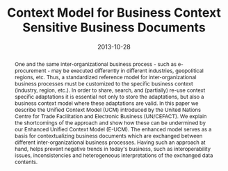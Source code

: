 ---
abstract: One and the same inter-organizational business process - such as e-procurement
  - may be executed differently in different industries, geopolitical regions, etc.
  Thus, a standardized reference model for inter-organizational business processes
  must be customized to the specific business context (industry, region, etc.). In
  order to share, search, and (partially) re-use context specific adaptations it is
  essential not only to store the adaptations, but also a business context model where
  these adaptations are valid. In this paper we describe the Unified Context Model
  (UCM) introduced by the United Nations Centre for Trade Facilitation and Electronic
  Business (UN/CEFACT). We explain the shortcomings of the approach and show how these
  can be undermined by our Enhanced Unified Context Model (E-UCM). The enhanced model
  serves as a basis for contextualizing business documents which are exchanged between
  different inter-organizational business processes. Having such an approach at hand,
  helps prevent negative trends in today's business, such as interoperability issues,
  inconsistencies and heterogeneous interpretations of the exchanged data contents.
authors:
- Danijel Novakovic
- Christian Huemer
- Christian Pichler
date: '2013-10-28'
featured: false
links:
- name: Publik
  url: https://publik.tuwien.ac.at/showentry.php?ID=220859&lang=1
publication_types:
- '0'
publishDate: '2013-10-28'
title: Context Model for Business Context Sensitive Business Documents
url_pdf: ''
---